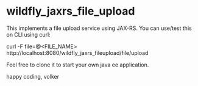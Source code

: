 wildfly_jaxrs_file_upload
====================

This implements a file upload service using JAX-RS.
You can use/test this on CLI using curl:

curl -F file=@<FILE_NAME> http://localhost:8080/wildfly_jaxrs_fileupload/file/upload

Feel free to clone it to start your own java ee application.


happy coding,
volker
